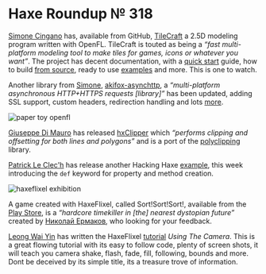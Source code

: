 [_template]: ../templates/roundup.html
[date]: / "2015-05-06 10:00:00"
[modified]: / "2015-05-06 10:00:00"
[published]: / "2015-05-06 14:15:00"
[“”]: a ""
# Haxe Roundup № 318

[Simone Cingano][gh1] has, available from GitHub, [TileCraft][l1] a 2.5D modeling
program written with OpenFL. TileCraft is touted as being a _“fast multi-platform 
modeling tool to make tiles for games, icons or whatever you want”_. The project has
decent documentation, with a [quick start][l2] guide, how to build [from source][l3],
ready to use [examples][l4] and more. This is one to watch.

Another library from [Simone][gh1], [akifox-asynchttp][l5], a _“multi-platform 
asynchronous HTTP+HTTPS requests [library]”_ has been updated, adding SSL support,
custom headers, redirection handling and lots [more][l6].

![paper toy openfl](/img/318/papertoy.jpg "Two Pixlrr papertoy generated with OpenFL, cut with @OfficialCricut by @MatthijsKamstra")

[Giuseppe Di Mauro][gh2] has released [hxClipper][l7] which _“performs clipping and 
offsetting for both lines and polygons”_ and is a port of the [polyclipping][l8]
library.

[Patrick Le Clec'h][tw1] has release another Hacking Haxe [example][l9], this week
introducing the `def` keyword for property and method creation.

![haxeflixel exhibition](/img/318/exhibition.jpg "@Tsai_AGw HaxeFlixel game at Yodex")

A game created with HaxeFlixel, called Sort!Sort!Sort!, available from  the 
[Play Store][l10], is a _“hardcore timekiller in [the] nearest dystopian future”_ created
by [Николай Ермаков][fb1], who looking for your feedback.

[Leong Wai Yin][tw2] has written the HaxeFlixel [tutorial][l11] _Using The Camera_.
This is a great flowing tutorial with its easy to follow code, plenty of screen shots,
it will teach you camera shake, flash, fade, fill, following, bounds and more. 
Dont be deceived by its simple title, its a treasure trove of information.

[fb1]: https://ru-ru.facebook.com/people/Николай-Ермаков/100001546425524 "@Николай Ермаков"

[tw2]: https://twitter.com/laxa88 "@laxa88"
[tw1]: https://twitter.com/pleclech "@pleclech"

[gh2]: https://github.com/azrafe7 "@azrafe7"
[gh1]: https://github.com/yupswing "@yupswing"
	
[l11]: http://coinflipstudios.com/devblog/?p=313 "HaxeFlixel Tutorial - Using The Camera"
[l10]: https://play.google.com/store/apps/details?id=com.n06rin.sortsortsort "Sort!Sort!Sort!"
[l9]: http://hacking-haxe.atouchofcode.com/#DB814 "Hacking Haxe Def Keyword"
[l8]: http://sourceforge.net/projects/polyclipping/ "PolyClipping on SourceForge"
[l7]: https://github.com/azrafe7/hxClipper "hxClipper on GitHub"
[l6]: https://github.com/yupswing/akifox-asynchttp/pull/4 "Akifox-asynchttp v4 on GitHub"
[l5]: http://lib.haxe.org/p/akifox-asynchttp "Akifox-asynchttp on HaxeLib"
[l4]: https://github.com/yupswing/TileCraft#examples "TileCraft examples"
[l3]: https://github.com/yupswing/TileCraft#try-it "Build TileCraft from Source"
[l2]: https://github.com/yupswing/TileCraft/blob/master/GUIDE.md "TileCraft Guide"
[l1]: https://github.com/yupswing/TileCraft "TileCraft on GitHub"